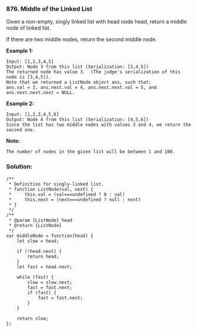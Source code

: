 ### 876. Middle of the Linked List

Given a non-empty, singly linked list with head node head, return a middle node of linked list.

If there are two middle nodes, return the second middle node. 

**Example 1:**
```
Input: [1,2,3,4,5]
Output: Node 3 from this list (Serialization: [3,4,5])
The returned node has value 3.  (The judge's serialization of this node is [3,4,5]).
Note that we returned a ListNode object ans, such that:
ans.val = 3, ans.next.val = 4, ans.next.next.val = 5, and ans.next.next.next = NULL.
```

**Example 2:**
```
Input: [1,2,3,4,5,6]
Output: Node 4 from this list (Serialization: [4,5,6])
Since the list has two middle nodes with values 3 and 4, we return the second one.
``` 

**Note:**
```
The number of nodes in the given list will be between 1 and 100.
```

### Solution:
```
/**
 * Definition for singly-linked list.
 * function ListNode(val, next) {
 *     this.val = (val===undefined ? 0 : val)
 *     this.next = (next===undefined ? null : next)
 * }
 */
/**
 * @param {ListNode} head
 * @return {ListNode}
 */
var middleNode = function(head) {
    let slow = head;
    
    if (!head.next) {
        return head;
    }
    let fast = head.next;
    
    while (fast) {
        slow = slow.next;
        fast = fast.next;
        if (fast) {
            fast = fast.next;
        }
    }
    
    return slow;
};
```
